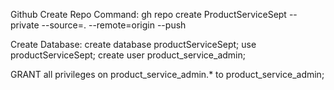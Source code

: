 Github Create Repo Command: 
gh repo create ProductServiceSept --private --source=. --remote=origin --push

Create Database:
create database productServiceSept;
use productServiceSept;
create user product_service_admin;

GRANT all privileges on product_service_admin.* to product_service_admin;
